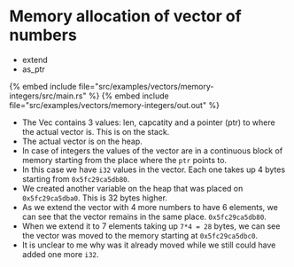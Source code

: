 # Memory allocation of vector of numbers

* extend
* as_ptr

{% embed include file="src/examples/vectors/memory-integers/src/main.rs" %}
{% embed include file="src/examples/vectors/memory-integers/out.out" %}

* The Vec contains 3 values: len, capcatity and a pointer (ptr) to where the actual vector is. This is on the stack.
* The actual vector is on the heap.
* In case of integers the values of the vector are in a continuous block of memory starting from the place where the `ptr` points to.
* In this case we have `i32` values in the vector. Each one takes up 4 bytes starting from `0x5fc29ca5db80`.
* We created another variable on the heap that was placed on `0x5fc29ca5dba0`. This is 32 bytes higher.
* As we extend the vector with 4 more numbers to have 6 elements, we can see that the vector remains in the same place. `0x5fc29ca5db80`.
* When we extend it to 7 elements taking up `7*4 = 28` bytes, we can see the vector was moved to the memory starting at `0x5fc29ca5dbc0`.
* It is unclear to me why was it already moved while we still could have added one more `i32`.


